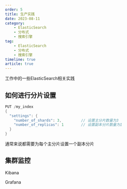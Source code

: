 ```yaml
---
order: 5
title: 生产实践
date: 2023-08-11
category: 
    - ElasticSearch
    - 分布式
    - 搜索引擎
tag: 
    - ElasticSearch
    - 分布式
    - 搜索引擎
timeline: true
article: true	
---
```


工作中的一些ElasticSearch相关实践

## 如何进行分片设置

```java
PUT /my_index
{
  "settings": {
    "number_of_shards": 3,         // 设置主分片数量为3
    "number_of_replicas": 1        // 设置副本分片数量为1
  }
}
```

通常来说都需要为每个主分片设置一个副本分片

## 集群监控

Kibana

Grafana